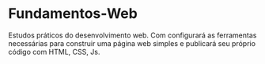 # Fundamentos-Web
Estudos práticos do desenvolvimento web. Com configurará as ferramentas necessárias para construir uma página web simples e publicará seu próprio código  com HTML, CSS, Js.

